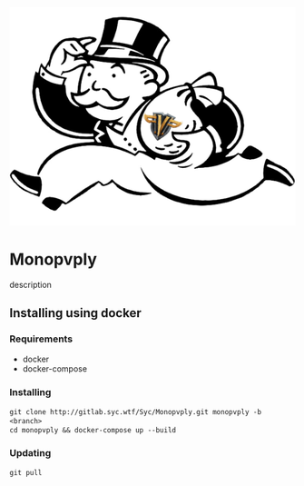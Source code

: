 <p align="center">
  <img src="logo.png" />
</p>

# Monopvply

description

## Installing using docker

### Requirements

  * docker
  * docker-compose

### Installing

    git clone http://gitlab.syc.wtf/Syc/Monopvply.git monopvply -b <branch>
    cd monopvply && docker-compose up --build
    
### Updating

    git pull

